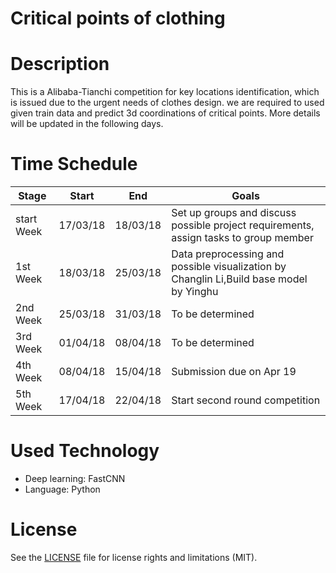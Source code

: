 Critical points of clothing
===

Description
===
This is a Alibaba-Tianchi competition for key locations identification, which is issued due to the urgent needs of clothes design.
we are required to used given train data and predict 3d coordinations of critical points.
More details will be updated in the following days.

Time Schedule
===
| Stage | Start  | End | Goals |
| ------------- | ------------- | ------------- | ------------- |
| start Week | 17/03/18  | 18/03/18 | Set up groups and discuss possible project requirements, assign tasks to group member |
| 1st Week | 18/03/18  | 25/03/18 | Data preprocessing and possible visualization by Changlin Li,Build base model by Yinghu |
| 2nd Week | 25/03/18  | 31/03/18 | To be determined |
| 3rd Week | 01/04/18  | 08/04/18 | To be determined |
| 4th Week | 08/04/18  | 15/04/18 | Submission due on Apr 19 |
| 5th Week | 17/04/18  | 22/04/18 | Start second round competition |

Used Technology
===
- Deep learning: FastCNN
- Language: Python

License
===
See the [LICENSE](https://opensource.org/licenses/MIT) file for license rights and limitations (MIT).
